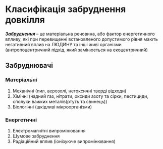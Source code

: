 # Класифікація забруднення довкілля 
***Забруднення*** – це матеріальна речовина, або фактор енергетичного впливу, які при перевищенні встановленого допустимого рівня мають негативний вплив на ЛЮДИНУ та інші живі організми (антропоцентричний підхід, який замінюється на екоцентричний)
## Забруднювачі
### Матеріальні
1. Механічні (пил, аерозолі, нетоксичні тверді відходи)
2. Хімічні (чадний газ, нітрати, оксиди азоту та сірки, пестициди, сполуки важких металів(ртуть та свинець))
3. Біологічні (шкідливі мікроорганізми)
### Енергетичні
1. Електромагнітні випромінювання 
2. Шумове забруднення 
3. Радіаційний вплив (іонізуюче випромінювання)